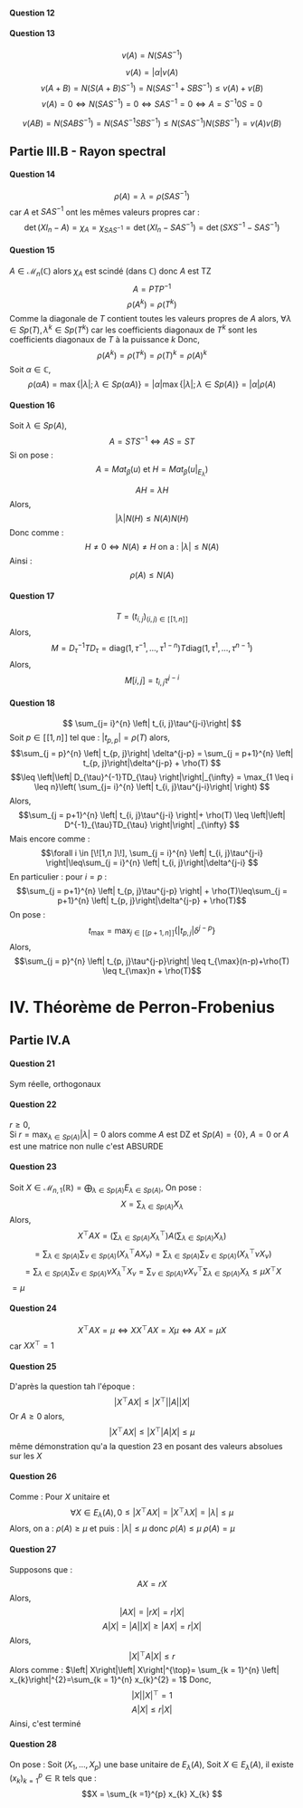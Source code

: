 #### Question 12
#### Question 13
$$v(A) = N(SAS^{-1})$$

$$v(A) = \left| \alpha\right| v(A)$$
$$v(A+B) = N(S(A+B)S^{-1})= N(SAS^{-1} + SBS^{-1}) \leq v(A) + v(B) $$
$$v(A) = 0 \Leftrightarrow N(SAS^{-1}) = 0 \Leftrightarrow SAS^{-1} = 0 \Leftrightarrow A = S^{-1}0S = 0$$

$$v(AB) = N(SABS^{-1}) = N(SAS^{-1}SBS^{-1}) \leq N(SAS^{-1}) N(SBS^{-1}) = v(A)v(B)$$

## Partie III.B - Rayon spectral
#### Question 14
$$\rho(A) = \lambda = \rho(SAS^{-1})$$
car $A$ et $SAS^{-1}$ ont les mêmes valeurs propres car : 
$$\det(XI_{n}-A)  = \chi_{A} = \chi_{SAS^{-1}} = \det(XI_{n}-SAS^{-1}) = \det(SXS^{-1}- SAS^{-1})$$

#### Question 15
$A \in \mathcal{M}_{n}(\mathbb{C})$ alors $\chi_{A}$ est scindé (dans $\mathbb{C}$) donc $A$ est TZ
$$A = PTP^{-1}$$
$$\rho(A^{k}) = \rho(T^{k})$$
Comme la diagonale de $T$ contient toutes les valeurs propres de $A$ alors, $\forall \lambda \in Sp(T), \lambda^{k} \in Sp(T^{k})$ car les coefficients diagonaux de $T^{k}$ sont les coefficients diagonaux de $T$ à la puissance $k$
Donc,
$$\rho(A^{k}) = \rho(T^{k}) = \rho(T)^{k} = \rho(A)^{k}$$
Soit $\alpha \in \mathbb{C}$, 
$$\rho(\alpha A) = \max\{ \left| \lambda\right| ; \lambda \in Sp(\alpha A) \} = \left| \alpha\right|\max\{  \left| \lambda\right| ; \lambda \in Sp(A) \} = \left| \alpha\right| \rho(A) $$

#### Question 16
Soit $\lambda \in Sp(A)$, 
$$A = STS^{-1} \Leftrightarrow AS = ST$$
Si on pose : 
$$A = Mat_{\beta}(u) \text{ et } H=Mat_{\beta}(u|_{E_{\lambda}})$$

$$AH =\lambda H $$
Alors, 
$$\left| \lambda\right|N(H) \leq N(A)N(H)$$
Donc comme : 
$$H \neq 0 \Leftrightarrow N(A) \neq H  \text{ on a : } \left| \lambda \right| \leq N(A) $$
Ainsi : 
$$\rho(A) \leq N(A)$$

#### Question 17
$$T = (t_{i, j})_{(i, j) \in [\![1,n]\!]}$$
Alors, 
$$M = D^{-1}_{\tau} T D_{\tau} = \mathrm{diag}(1, \tau^{-1}, \dots, \tau^{1-n})T \mathrm{diag}(1, \tau^{1}, \dots, \tau^{n-1})$$
Alors, 
$$M[i, j] = t_{i, j} \tau^{j-i}$$

#### Question 18
$$ \sum_{j=  i}^{n} \left| t_{i, j}\tau^{j-i}\right| $$
Soit $p \in [\![1, n]\!]$ tel que : $\left| t_{p, p}\right|=\rho(T)$ alors, 
$$\sum_{j = p}^{n} \left| t_{p, j}\right| \delta^{j-p} = \sum_{j = p+1}^{n} \left| t_{p, j}\right|\delta^{j-p} + \rho(T) $$
$$\leq \left|\left| D_{\tau}^{-1}TD_{\tau} \right|\right|_{\infty} = \max_{1 \leq i \leq n}\left(  \sum_{j=  i}^{n} \left| t_{i, j}\tau^{j-i}\right|  \right) $$
Alors, 
$$\sum_{j = p+1}^{n} \left| t_{i, j}\tau^{j-i} \right|+ \rho(T) \leq \left|\left| D^{-1}_{\tau}TD_{\tau} \right|\right| _{\infty} $$
Mais encore comme : 
$$\forall i \in [\![1,n ]\!], \sum_{j = i}^{n} \left| t_{i, j}\tau^{j-i} \right|\leq\sum_{j = i}^{n} \left| t_{i, j}\right|\delta^{j-i}  $$
En particulier : pour $i=p$ : 
$$\sum_{j = p+1}^{n} \left| t_{p, j}\tau^{j-p} \right| + \rho(T)\leq\sum_{j = p+1}^{n} \left| t_{p, j}\right|\delta^{j-p} + \rho(T)$$
On pose : 
$$t_{\max} = \max_{j \in [\![p+1, n]\!] }\{ \left| t_{p, j}\right|\delta^{j-p} \}$$
Alors, 
$$\sum_{j = p}^{n} \left| t_{p, j}\tau^{j-p}\right| \leq t_{\max}(n-p)+\rho(T) \leq t_{\max}n + \rho(T)$$


# IV. Théorème de Perron-Frobenius
## Partie IV.A
#### Question 21
Sym réelle, orthogonaux

#### Question 22
$r \geq 0$,  
Si $r= \max_{\lambda \in Sp(A)}\left| \lambda\right|=0$ alors comme $A$ est DZ et $Sp(A) = \{ 0 \}$, $A = 0$ or $A$ est une matrice non nulle c'est ABSURDE

#### Question 23
Soit $X \in \mathcal{M}_{n, 1}(\mathbb{R}) = \bigoplus_{\lambda \in Sp(A)}E_{\lambda \in Sp(A)}$,
On pose : 
$$X = \sum_{\lambda \in Sp(A)} X_{\lambda}$$
Alors, 
$$X^{\top}AX = \left( \sum_{\lambda \in Sp(A)}X^{\top}_{\lambda}  \right)A \left( \sum_{\lambda \in Sp(A)} X_{\lambda} \right)$$
$$= \sum_{\lambda \in Sp(A)}\sum_{\nu \in Sp(A)} \left( X_{\lambda}^{\top}AX_{\nu} \right) = \sum_{\lambda \in Sp(A)}\sum_{\nu \in Sp(A)} \left( X_{\lambda}^{\top}\nu X_{\nu} \right) $$
$$= \sum_{\lambda \in Sp(A)} \sum_{\nu \in Sp(A)} \nu X_{\lambda}^{\top}X_{\nu} = \sum_{\nu \in Sp(A)} \nu X_{\nu}^{\top} \sum_{\lambda \in Sp(A)} X_{\lambda} \leq \mu X^{\top}X $$
$= \mu$


#### Question 24
$$X^{\top}AX = \mu \Leftrightarrow XX^{\top} A X= X\mu \Leftrightarrow AX = \mu X$$
car $XX^{\top} = 1$

#### Question 25
D'après la question tah l'époque : 
$$\left| X^{\top}AX\right| \leq \left| X^{\top}\right| \left| A\right| \left| X\right|  $$
Or $A \geq 0$ alors, 
$$\left| X^{\top}AX\right| \leq \left| X^{\top}\right| A \left| X\right| \leq  \mu $$
même démonstration qu'a la question 23 en posant des valeurs absolues sur les $X$

#### Question 26
Comme : Pour $X$ unitaire et 
$$\forall X \in E_{\lambda}(A), 0 \leq \left| X^{\top}AX\right| = \left| X^{\top}\lambda X\right| = \left| \lambda\right|\leq \mu$$
Alors, on a : $\rho(A) \geq \mu$ et puis : $\left| \lambda \right|  \leq \mu$ donc $\rho(A) \leq \mu$
$\rho(A) = \mu$

#### Question 27
Supposons que : 
$$AX = rX$$
Alors, 
$$\left| AX\right| = \left| rX\right| = r\left| X\right|$$
$$A\left| X\right|=\left| A\right|\left| X\right| \geq \left| AX\right| =r\left| X\right|$$
Alors, 
$$\left| X\right|^{\top}A \left| X\right| \leq r $$
Alors comme : $\left| X\right|\left| X\right|^{\top}= \sum_{k = 1}^{n} \left| x_{k}\right|^{2}=\sum_{k = 1}^{n} x_{k}^{2} = 1$
Donc, 
$$\left| X\right|\left| X\right|^{\top} = 1$$
$$A\left| X\right| \leq r \left| X\right|$$
Ainsi, c'est terminé

#### Question 28
On pose : 
Soit $(X_{1}, \dots, X_{p})$ une base unitaire de $E_{\lambda}(A)$, 
Soit $X \in E_{\lambda}(A)$, il existe $(x_{k})_{k = 1}^{p} \in \mathbb{R}$ tels que : 
$$X = \sum_{k =1}^{p} x_{k} X_{k} $$